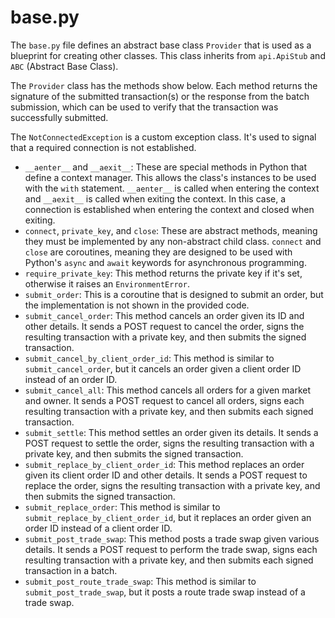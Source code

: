 # base.py

The `base.py` file defines an abstract base class `Provider` that is used as a blueprint for creating other classes. This class inherits from `api.ApiStub` and `ABC` (Abstract Base Class).

The `Provider` class has the methods show below. Each method returns the signature of the submitted transaction(s) or the response from the batch submission, which can be used to verify that the transaction was successfully submitted.

The `NotConnectedException` is a custom exception class. It's used to signal that a required connection is not established.

* `__aenter__` and `__aexit__`: These are special methods in Python that define a context manager. This allows the class's instances to be used with the `with` statement. `__aenter__` is called when entering the context and `__aexit__` is called when exiting the context. In this case, a connection is established when entering the context and closed when exiting.
* `connect`, `private_key`, and `close`: These are abstract methods, meaning they must be implemented by any non-abstract child class. `connect` and `close` are coroutines, meaning they are designed to be used with Python's `async` and `await` keywords for asynchronous programming.
* `require_private_key`: This method returns the private key if it's set, otherwise it raises an `EnvironmentError`.
* `submit_order`: This is a coroutine that is designed to submit an order, but the implementation is not shown in the provided code.
* `submit_cancel_order`: This method cancels an order given its ID and other details. It sends a POST request to cancel the order, signs the resulting transaction with a private key, and then submits the signed transaction.
* `submit_cancel_by_client_order_id`: This method is similar to `submit_cancel_order`, but it cancels an order given a client order ID instead of an order ID.
* `submit_cancel_all`: This method cancels all orders for a given market and owner. It sends a POST request to cancel all orders, signs each resulting transaction with a private key, and then submits each signed transaction.
* `submit_settle`: This method settles an order given its details. It sends a POST request to settle the order, signs the resulting transaction with a private key, and then submits the signed transaction.
* `submit_replace_by_client_order_id`: This method replaces an order given its client order ID and other details. It sends a POST request to replace the order, signs the resulting transaction with a private key, and then submits the signed transaction.
* `submit_replace_order`: This method is similar to `submit_replace_by_client_order_id`, but it replaces an order given an order ID instead of a client order ID.
* `submit_post_trade_swap`: This method posts a trade swap given various details. It sends a POST request to perform the trade swap, signs each resulting transaction with a private key, and then submits each signed transaction in a batch.
* `submit_post_route_trade_swap`: This method is similar to `submit_post_trade_swap`, but it posts a route trade swap instead of a trade swap.
